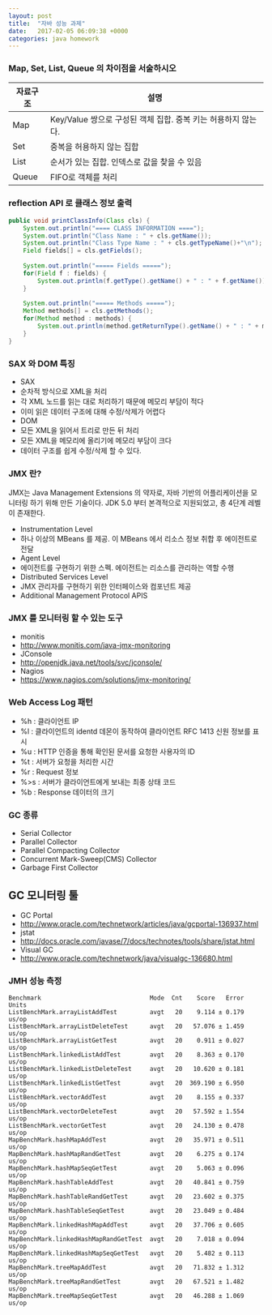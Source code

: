 ```yaml
---
layout: post
title:  "자바 성능 과제"
date:   2017-02-05 06:09:38 +0000
categories: java homework
---
```

### Map, Set, List, Queue 의 차이점을 서술하시오

| 자료구조 | 설명 |
|---|---|
| Map | Key/Value 쌍으로 구성된 객체 집합. 중복 키는 허용하지 않는다. |
| Set | 중복을 허용하지 않는 집합|
| List | 순서가 있는 집합. 인덱스로 값을 찾을 수 있음 |
| Queue | FIFO로 객체를 처리 |

### reflection API 로 클래스 정보 출력
```java
public void printClassInfo(Class cls) {
    System.out.println("==== CLASS INFORMATION ====");
    System.out.println("Class Name : " + cls.getName());
    System.out.println("Class Type Name : " + cls.getTypeName()+"\n");
    Field fields[] = cls.getFields();
    
    System.out.println("===== Fields =====");
    for(Field f : fields) {
        System.out.println(f.getType().getName() + " : " + f.getName());
    }
    
    System.out.println("===== Methods =====");
    Method methods[] = cls.getMethods();
    for(Method method : methods) {
        System.out.println(method.getReturnType().getName() + " : " + method.getName());
    }
}
```

### SAX 와 DOM 특징
* SAX
 * 순차적 방식으로 XML을 처리
 * 각 XML 노드를 읽는 대로 처리하기 때문에 메모리 부담이 적다
 * 이미 읽은 데이터 구조에 대해 수정/삭제가 어렵다
* DOM
 * 모든 XML을 읽어서 트리로 만든 뒤 처리
 * 모든 XML을 메모리에 올리기에 메모리 부담이 크다
 * 데이터 구조를 쉽게 수정/삭제 할 수 있다.

### JMX 란?
JMX는 Java Management Extensions 의 약자로, 자바 기반의 어플리케이션을 모니터링 하기 위해 만든 기술이다. JDK 5.0 부터 본격적으로 지원되었고, 총 4단계 레벨이 존재한다.

* Instrumentation Level
 * 하나 이상의 MBeans 를 제공. 이 MBeans 에서 리소스 정보 취합 후 에이전트로 전달
* Agent Level
 * 에이전트를 구현하기 위한 스펙. 에이전트는 리소스를 관리하는 역할 수행
* Distributed Services Level
 * JMX 관리자를 구현하기 위한 인터페이스와 컴포넌트 제공
* Additional Management Protocol APIS


### JMX 를 모니터링 할 수 있는 도구
* monitis
 * http://www.monitis.com/java-jmx-monitoring
* JConsole
 * http://openjdk.java.net/tools/svc/jconsole/
* Nagios
 * https://www.nagios.com/solutions/jmx-monitoring/

### Web Access Log 패턴
* %h : 클라이언트 IP
* %l : 클라이언트의 identd 데몬이 동작하여 클라이언트 RFC 1413 신원 정보를 표시
* %u : HTTP 인증을 통해 확인된 문서를 요청한 사용자의 ID
* %t : 서버가 요청을 처리한 시간
* %r : Request 정보
* %>s : 서버가 클라이언트에게 보내는 최종 상태 코드
* %b : Response 데이터의 크기


### GC 종류
* Serial Collector
* Parallel Collector
* Parallel Compacting Collector
* Concurrent Mark-Sweep(CMS) Collector
* Garbage First Collector

## GC 모니터링 툴
* GC Portal
 * http://www.oracle.com/technetwork/articles/java/gcportal-136937.html
* jstat
 * http://docs.oracle.com/javase/7/docs/technotes/tools/share/jstat.html
* Visual GC
 * http://www.oracle.com/technetwork/java/visualgc-136680.html


### JMH 성능 측정
```
Benchmark                              Mode  Cnt    Score   Error  Units
ListBenchMark.arrayListAddTest         avgt   20    9.114 ± 0.179  us/op
ListBenchMark.arrayListDeleteTest      avgt   20   57.076 ± 1.459  us/op
ListBenchMark.arrayListGetTest         avgt   20    0.911 ± 0.027  us/op
ListBenchMark.linkedListAddTest        avgt   20    8.363 ± 0.170  us/op
ListBenchMark.linkedListDeleteTest     avgt   20   10.620 ± 0.181  us/op
ListBenchMark.linkedListGetTest        avgt   20  369.190 ± 6.950  us/op
ListBenchMark.vectorAddTest            avgt   20    8.155 ± 0.337  us/op
ListBenchMark.vectorDeleteTest         avgt   20   57.592 ± 1.554  us/op
ListBenchMark.vectorGetTest            avgt   20   24.130 ± 0.478  us/op
MapBenchMark.hashMapAddTest            avgt   20   35.971 ± 0.511  us/op
MapBenchMark.hashMapRandGetTest        avgt   20    6.275 ± 0.174  us/op
MapBenchMark.hashMapSeqGetTest         avgt   20    5.063 ± 0.096  us/op
MapBenchMark.hashTableAddTest          avgt   20   40.841 ± 0.759  us/op
MapBenchMark.hashTableRandGetTest      avgt   20   23.602 ± 0.375  us/op
MapBenchMark.hashTableSeqGetTest       avgt   20   23.049 ± 0.484  us/op
MapBenchMark.linkedHashMapAddTest      avgt   20   37.706 ± 0.605  us/op
MapBenchMark.linkedHashMapRandGetTest  avgt   20    7.018 ± 0.094  us/op
MapBenchMark.linkedHashMapSeqGetTest   avgt   20    5.482 ± 0.113  us/op
MapBenchMark.treeMapAddTest            avgt   20   71.832 ± 1.312  us/op
MapBenchMark.treeMapRandGetTest        avgt   20   67.521 ± 1.482  us/op
MapBenchMark.treeMapSeqGetTest         avgt   20   46.288 ± 1.069  us/op
```
